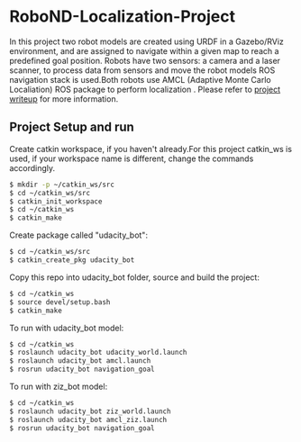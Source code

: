 # RoboND-Localization-Project

 In this project two robot models are created using URDF in a Gazebo/RViz environment, and are assigned to navigate within a given map to reach a predefined goal position. Robots have two sensors: a camera and a laser scanner, to process data from sensors and move the robot models ROS navigation stack is used.Both robots use AMCL (Adaptive Monte Carlo Localiation) ROS package to perform localization . Please refer to [project writeup](https://github.com/Zerde/RoboND-Localization-Project/blob/master/writeup%20and%20screenshots/localization-project-writeup.pdf) for more information.

## Project Setup and run

Create catkin workspace, if you haven't already.For this project catkin_ws is used, if your workspace name is different, change the commands accordingly. 

```sh
$ mkdir -p ~/catkin_ws/src
$ cd ~/catkin_ws/src
$ catkin_init_workspace
$ cd ~/catkin_ws
$ catkin_make
```
Create package called "udacity_bot":
```sh
$ cd ~/catkin_ws/src
$ catkin_create_pkg udacity_bot
```
Copy this repo into udacity_bot folder, source and build the project:
```sh
$ cd ~/catkin_ws
$ source devel/setup.bash
$ catkin_make
```
To run with udacity_bot model:
```sh
$ cd ~/catkin_ws
$ roslaunch udacity_bot udacity_world.launch
$ roslaunch udacity_bot amcl.launch
$ rosrun udacity_bot navigation_goal
```
To run with ziz_bot model:
```sh
$ cd ~/catkin_ws
$ roslaunch udacity_bot ziz_world.launch
$ roslaunch udacity_bot amcl_ziz.launch
$ rosrun udacity_bot navigation_goal
```
